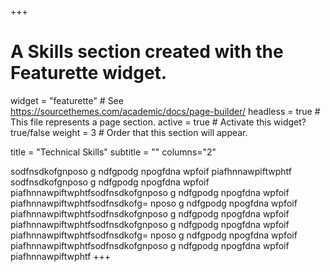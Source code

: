 +++
# A Skills section created with the Featurette widget.
widget = "featurette"  # See https://sourcethemes.com/academic/docs/page-builder/
headless = true  # This file represents a page section.
active = true  # Activate this widget? true/false
weight = 3  # Order that this section will appear.

title = "Technical Skills"
subtitle = ""
columns="2"

sodfnsdkofgnposo g ndfgpodg npogfdna wpfoif piafhnnawpiftwphtf sodfnsdkofgnposo g ndfgpodg npogfdna wpfoif piafhnnawpiftwphtfsodfnsdkofgnposo g ndfgpodg npogfdna wpfoif piafhnnawpiftwphtfsodfnsdkofg= nposo g ndfgpodg npogfdna wpfoif piafhnnawpiftwphtfsodfnsdkofgnposo g ndfgpodg npogfdna wpfoif piafhnnawpiftwphtfsodfnsdkofgnposo g ndfgpodg npogfdna wpfoif piafhnnawpiftwphtfsodfnsdkofg= nposo g ndfgpodg npogfdna wpfoif piafhnnawpiftwphtfsodfnsdkofgnposo g ndfgpodg npogfdna wpfoif piafhnnawpiftwphtf
+++
